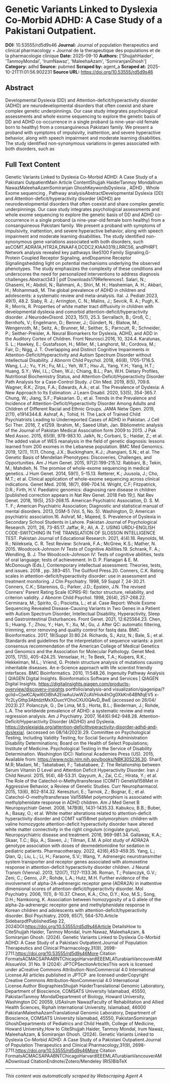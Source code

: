 # Genetic Variants Linked to Dyslexia Co-Morbid ADHD: A Case Study of a Pakistani Outpatient.

**DOI:** 10.53555/rd5d9s46
**Journal:** Journal of population therapeutics and clinical pharmacology = Journal de la therapeutique des populations et de la pharmacologie clinique
**Date:** 2025-09-10
**Authors:** ['ShujjahHaider', 'TanmoyMondal', 'IrumNawaz', 'MaleehaAzam', 'SomiranjanGhosh']
**Category:** adhd
**Source:** pubmed
**Scraped by:** agent_a
**Scraped at:** 2025-10-21T11:01:56.902231
**Source URL:** https://doi.org/10.53555/rd5d9s46

## Abstract

Developmental Dyslexia (DD) and Attention-deficit/hyperactivity disorder (ADHD) are neurodevelopmental disorders that often coexist and share complex genetic underpinnings. Our case study integrates psychological assessments and whole exome sequencing to explore the genetic basis of DD and ADHD co-occurrence in a single proband (a nine-year-old female born to healthy) from a consanguineous Pakistani family. We present a proband with symptoms of impulsivity, inattention, and severe hyperactive behavior, along with speech impairment and moderate learning disabilities. The study identified non-synonymous variations in genes associated with both disorders, such as 

## Full Text Content

Genetic Variants Linked to Dyslexia Co-Morbid ADHD: A Case Study of a Pakistani OutpatientMain Article ContentShujjah HaiderTanmoy MondalIrum NawazMaleehaAzamSomiranjan GhoshKeywordsDyslexia   , ADHD , Whole Exome sequencing , Pathway analysisAbstractDevelopmental Dyslexia (DD) and Attention-deficit/hyperactivity disorder (ADHD) are neurodevelopmental disorders that often coexist and share complex genetic underpinnings. Our case study integrates psychological assessments and whole exome sequencing to explore the genetic basis of DD and ADHD co-occurrence in a single proband (a nine-year-old female born healthy) from a consanguineous Pakistani family. We present a proband with symptoms of impulsivity, inattention, and severe hyperactive behavior, along with speech impairment and moderate learning disabilities. The study identified non-synonymous gene variations associated with both disorders, such asCOMT,ADRA1A,HTR2A,DNAAF4,DCDC2,KIAA0319,LRRC56, andPHRF1. Network analysis revealed key pathways likeS100 Family Signaling,G-Protein Coupled Receptor Signaling, andDopamine Receptor Signalingshedding light on potential mechanisms underlying the observed phenotypes. The study emphasizes the complexity of these conditions and underscores the need for personalized interventions to address diagnosis challenges.Abstract343 |
                                                pdf Downloads179References1.	Salari, N.; Ghasemi, H.; Abdoli, N.; Rahmani, A.; Shiri, M. H.; Hashemian, A. H.; Akbari, H.; Mohammadi, M. The global prevalence of ADHD in children and adolescents: a systematic review and meta-analysis. Ital. J. Pediatr.2023, 49(1), 48.2.	Slaby, R. J.; Arrington, C. N.; Malins, J.; Sevcik, R. A.; Pugh, K. R.; Morris, R. Properties of white matter tract diffusivity in children with developmental dyslexia and comorbid attention-deficit/hyperactivity disorder. J NeurodevDisord. 2023, 15(1), 25.3.	Serrallach, B.; Groß, C.; Bernhofs, V.; Engelmann, D.; Benner, J.; Gündert, N.; Blatow, M.; Wengenroth, M.; Seitz, A.; Brunner, M.; Seither, S.; Parncutt, R.; Schneider, P.; Seither-Preisler, A. Neural Biomarkers for Dyslexia, ADHD, and ADD in the Auditory Cortex of Children. Front Neurosci.2016, 10, 324.4.	Karalunas, S. L.; Hawkey, E.; Gustafsson, H.; Miller, M.; Langhorst, M.; Cordova, M.; Fair, D.; Nigg, J. T. Overlapping and Distinct Cognitive Impairments in Attention-Deficit/Hyperactivity and Autism Spectrum Disorder without Intellectual Disability. J Abnorm Child Psychol. 2018, 46(8), 1705-1716.5.	Wang, L.J.; Yu, Y.H.; Fu, M.L.; Yeh, W.T.; Hsu JL, Yang, Y.H.; Yang, H.T.; Huang, S.Y.; Wei, I.L.; Chen, W.J.; Chiang, B.L.; Pan, W.H. Dietary Profiles, Nutritional Biochemistry Status, and Attention-Deficit/Hyperactivity Disorder Path Analysis for a Case-Control Study. J Clin Med. 2019, 8(5), 709.6.	Wagner, R.K.; Zirps, F.A.; Edwards, A.A.; et al. The Prevalence of Dyslexia: A New Approach to Its Estimation. J Learn Disabil. 2020, 53(5), 354-365.7.	Chung, W.; Jiang, S.F.; Paksarian. D.; et al. Trends in the Prevalence and Incidence of Attention-Deficit/Hyperactivity Disorder Among Adults and Children of Different Racial and Ethnic Groups. JAMA Netw Open. 2019, 2(11), e1914344.8.	Ashraf, A.; Tohid, H. The Lack of Trained Child Psychiatrists Leading to Underreported Cases of ADHD in Pakistan. J Cell Sci Ther. 2016, 7, e1259.	Ibrahim, M.; Saeed Ullah, Jan. Bibliometric analysis of the Journal of Pakistan Medical Association form 2009 to 2013. J Pak Med Assoc. 2015, 65(9), 978-983.10.	Jalkh, N.; Corbani, S.; Haidar, Z.; et al. The added value of WES reanalysis in the field of genetic diagnosis: lessons learned from 200 exomes in the Lebanese population. BMC Med Genomics. 2019, 12(1), 11.11.	Chong, J.X.; Buckingham, K.J.; Jhangiani, S.N.; et al. The Genetic Basis of Mendelian Phenotypes: Discoveries, Challenges, and Opportunities. Am J Hum Genet. 2015, 97(2):199-215.12.	Rabbani, B.; Tekin, M.; Mahdieh, N. The promise of whole-exome sequencing in medical genetics. J Hum Genet. 2014, 59(1), 5-15.13.	Retterer, K.; Juusola, J.; Cho, M.T.; et al. Clinical application of whole-exome sequencing across clinical indications. Genet Med. 2016, 18(7), 696-704.14.	Wright, C.F; Fitzpatrick, D.R.; Firth, H.V. Paediatric genomics: diagnosing rare disease in children [published correction appears in Nat Rev Genet. 2018 Feb 19;]. Nat Rev Genet. 2018, 19(5), 253-268.15.	American Psychiatric Association, D. S. M. T. F.; American Psychiatric Association; Diagnostic and statistical manual of mental disorders. 2013, DSM-5 (Vol. 5, No. 5). Washington, D; American psychiatric association.16.	Ashraf, M.; Majeed, S. Prevalence of Dyslexia in Secondary School Students in Lahore. Pakistan Journal of Psychological Research. 2011, 26, 73-85.17.	Jaffar, R.; Ali, A. Z. USING URDU-ENGLISH CODE-SWITCHING IN THE TRANSLATION OF SLOSSON INTELLIGENCE TEST. Pakistan Journal of Educational Research. 2021, 4(4).18.	Reynolds, M. R.; Niileksela, C. R. Test Review: Schrank, F.A.; McGrew, K.S.; Mather, N. 2015. Woodcock-Johnson IV Tests of Cognitive Abilities.19.	Schrank, F. A.; Wendling, B. J. The Woodcock–Johnson IV: Tests of cognitive abilities, tests of oral language; tests of achievement. In D. P. Flanagan & E. M. McDonough (Eds.), Contemporary intellectual assessment: Theories, tests, and issues. 2018 , pp. 383–451. The Guilford Press.20.	Conners, C.K. Rating scales in attention-deficit/hyperactivity disorder: use in assessment and treatment monitoring. J Clin Psychiatry. 1998, 59 Suppl 7, 24-30.21.	Conners, C.K.; Sitarenios, G.; Parker, J.D.; Epstein, J.N. The revised Conners' Parent Rating Scale (CPRS-R): factor structure, reliability, and criterion validity. J Abnorm Child Psychol. 1998, 26(4), 257-268.22.	Cerminara, M.; Spirito, G.; Pisciotta, L.; et al. Case Report: Whole Exome Sequencing Revealed Disease-Causing Variants in Two Genes in a Patient with Autism Spectrum Disorder, Intellectual Disability, Hyperactivity, Sleep and Gastrointestinal Disturbances. Front Genet. 2021, 12:625564.23.	Chen, S.; Huang. T.; Zhou, Y.; Han, Y.; Xu, M.; Gu, J. After QC: automatic filtering, trimming, error removing and quality control for fastq data. BMC Bioinformatics. 2017, 18(Suppl 3):80.24.	Richards, S.; Aziz, N.; Bale, S.; et al. Standards and guidelines for the interpretation of sequence variants: a joint consensus recommendation of the American College of Medical Genetics and Genomics and the Association for Molecular Pathology. Genet Med. 2015, 17(5), 405-424.25.	Venselaar, H.; Te Beek, T.A.; Kuipers, R.K.; Hekkelman, M.L.; Vriend, G. Protein structure analysis of mutations causing inheritable diseases. An e-Science approach with life scientist friendly interfaces. BMC Bioinformatics. 2010, 11:548.26.	Ingenuity Pathway Analysis | QIAGEN Digital Insights. Bioinformatics Software and Services | QIAGEN Digital Insights. https://digitalinsights.qiagen.com/products-overview/discovery-insights portfolio/analysis-and visualization/qiagenipa/?gclid=CjwKCAjwl6OiBhA2EiwAuUwWZcAVHivk4hOg0XkKn64BNfqEV5 x-Yc2LyGthp3AbtdztMxXDuxcYOhoCXU0QAvD_BwE (accessed on 26/04/ 2023).27.	Polanczyk, G.; De Lima, M.S.; Horta, B.L.; Biederman, J.; Rohde, L.A. The worldwide prevalence of ADHD: a systematic review and meta regression analysis. Am J Psychiatry. 2007, 164(6):942-948.28.	Attention-Deficit/Hyperactivity Disorder (AD/HD) and Dyslexia. https://dyslexiaida.org/attention-deficithyperactivity-disorder-adhd-and-dyslexia/. (accessed on 08/14/2023).29.	Committee on Psychological Testing, Including Validity Testing, for Social Security Administration Disability Determinations; Board on the Health of Select Populations; Institute of Medicine. Psychological Testing in the Service of Disability Determination. Washington (DC): National Academies Press (US). 2015, Available from: https://www.ncbi.nlm.nih.gov/books/NBK305236.30.	Sharif, M.R; Madani, M.; Tabatabaei, F.; Tabatabaee, Z. The Relationship between Serum Vitamin D Level and Attention Deficit Hyperactivity Disorder. Iran J Child Neurol. 2015, 9(4), 48-53.31.	Qayyum, A.; Zai, C.C.; Hirata, Y.; et al. The Role of the Catechol-o-Methyltransferase (COMT) GeneVal158Met in Aggressive Behavior, a Review of Genetic Studies. Curr Neuropharmacol. 2015, 13(6), 802-814.32.	Kereszturi, E.; Tarnok, Z.; Bognar, E.; et al. Catechol-O-methyltransferase Val158Met polymorphism is associated with methylphenidate response in ADHD children. Am J Med Genet B Neuropsychiatr Genet. 2008, 147B(8), 1431-1435.33.	Kabukcu, B.B.; Buber, A.; Basay, O.; et al. White matter alterations related to attention-deficit hyperactivity disorder and COMT val158met polymorphism: children with valine homozygote attention-deficit hyperactivity disorder have altered white matter connectivity in the right cingulum (cingulate gyrus), Neuropsychiatric disease and treatment. 2016, 969-981.34.	Gallaway, K.A.; Skaar, T.C.; Biju, A.; Slaven, J.; Tillman, E.M. A pilot study of ADRA2A genotype association with doses of dexmedetomidine for sedation in pediatric patients. Pharmacotherapy. 2022, 42(6),453-459.35.	Yang, L.; Qian, Q.; Liu, L.; Li, H.; Faraone, S.V.; Wang, Y. Adrenergic neurotransmitter system transporter and receptor genes associated with atomoxetine response in attention-deficit hyperactivity disorder children. J Neural Transm (Vienna). 2013, 120(7), 1127-1133.36.	Roman, T.; Polanczyk, G.V.; Zeni, C.; Genro, J.P.; Rohde, L.A.; Hutz, M.H. Further evidence of the involvement of alpha-2A-adrenergic receptor gene (ADRA2A) in inattentive dimensional scores of attention-deficit/hyperactivity disorder. Mol Psychiatry. 2006, 11(1), 8-10.37.	Cheon, K.A.; Cho, D.Y.; Koo, M.S.; Song, D.H.; Namkoong, K. Association between homozygosity of a G allele of the alpha-2a-adrenergic receptor gene and methylphenidate response in Korean children and adolescents with attention-deficit/hyperactivity disorder. Biol Psychiatry. 2009, 65(7), 564-570.Article SidebarpdfPublishedSep 22, 2024DOI:https://doi.org/10.53555/rd5d9s46Article DetailsHow to CiteShujjah Haider, Tanmoy Mondal, Irum Nawaz, MaleehaAzam, & Somiranjan Ghosh. (2024). Genetic Variants Linked to Dyslexia Co-Morbid ADHD: A Case Study of a Pakistani Outpatient.Journal of Population Therapeutics and Clinical Pharmacology,31(9), 2698-2711.https://doi.org/10.53555/rd5d9s46More Citation FormatsACMACSAPAABNTChicagoHarvardIEEEMLATurabianVancouverAMAIssueVol. 31 No. 9 (2024): JPTCPSectionArticlesThis work is licensed under aCreative Commons Attribution-NonCommercial 4.0 International License.All articles published in JPTCP  are licensed underCopyright Creative Commons Attribution-NonCommercial 4.0 International License.Author BiographiesShujjah HaiderTranslational Genomic Laboratory, Department of Bioscience, COMSATS University Islamabad, 45550, PakistanTanmoy MondalDepartment of Biology, Howard University, Washington DC 20059, USAsIrum NawazFaculty of Rehabilitation and Allied Health Sciences, Riphah International University, Islamabad, 46000 PakistanMaleehaAzamTranslational Genomic Laboratory, Department of Bioscience, COMSATS University Islamabad, 45550, PakistanSomiranjan GhoshDepartments of Pediatrics and Child Health, College of Medicine, Howard University,How to CiteShujjah Haider, Tanmoy Mondal, Irum Nawaz, MaleehaAzam, & Somiranjan Ghosh. (2024). Genetic Variants Linked to Dyslexia Co-Morbid ADHD: A Case Study of a Pakistani Outpatient.Journal of Population Therapeutics and Clinical Pharmacology,31(9), 2698-2711.https://doi.org/10.53555/rd5d9s46More Citation FormatsACMACSAPAABNTChicagoHarvardIEEEMLATurabianVancouverAMADownload CitationEndnote/Zotero/Mendeley (RIS)BibTeX

---
*This content was automatically scraped by Webscraping Agent A*
